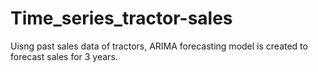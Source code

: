# Time_series_tractor-sales
Uisng past sales data of tractors, ARIMA forecasting model is created to forecast sales for 3 years. 
